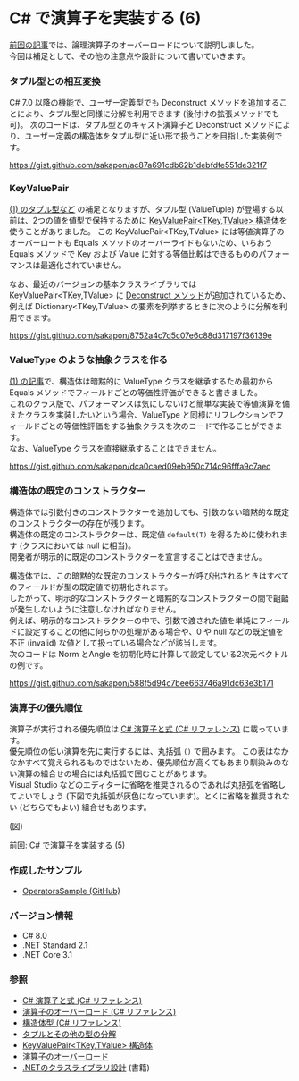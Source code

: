 # C# で演算子を実装する (6)

[前回の記事](CSharp-Operators-5.md)では、論理演算子のオーバーロードについて説明しました。  
今回は補足として、その他の注意点や設計について書いていきます。

### タプル型との相互変換
C# 7.0 以降の機能で、ユーザー定義型でも Deconstruct メソッドを追加することにより、タプル型と同様に分解を利用できます (後付けの拡張メソッドでも可)。
次のコードは、タプル型とのキャスト演算子と Deconstruct メソッドにより、ユーザー定義の構造体をタプル型に近い形で扱うことを目指した実装例です。

https://gist.github.com/sakapon/ac87a691cdb62b1debfdfe551de321f7

### KeyValuePair
[(1) のタプル型など](CSharp-Operators-1.md) の補足となりますが、タプル型 (ValueTuple) が登場する以前は、2つの値を値型で保持するために [KeyValuePair<TKey,TValue> 構造体](https://docs.microsoft.com/dotnet/api/system.collections.generic.keyvaluepair-2)を使うことがありました。
この KeyValuePair<TKey,TValue> には等値演算子のオーバーロードも Equals メソッドのオーバーライドもないため、いちおう Equals メソッドで Key および Value に対する等価比較はできるもののパフォーマンスは最適化されていません。

なお、最近のバージョンの基本クラスライブラリでは KeyValuePair<TKey,TValue> に [Deconstruct メソッド](https://docs.microsoft.com/dotnet/api/system.collections.generic.keyvaluepair-2.deconstruct)が追加されているため、例えば Dictionary<TKey,TValue> の要素を列挙するときに次のように分解を利用できます。

https://gist.github.com/sakapon/8752a4c7d5c07e6c88d317197f36139e

### ValueType のような抽象クラスを作る
[(1) の記事](CSharp-Operators-1.md)で、構造体は暗黙的に ValueType クラスを継承するため最初から Equals メソッドでフィールドごとの等価性評価ができると書きました。  
これのクラス版で、パフォーマンスは気にしないけど簡単な実装で等値演算を備えたクラスを実装したいという場合、ValueType と同様にリフレクションでフィールドごとの等価性評価をする抽象クラスを次のコードで作ることができます。  
なお、ValueType クラスを直接継承することはできません。

https://gist.github.com/sakapon/dca0caed09eb950c714c96fffa9c7aec

### 構造体の既定のコンストラクター
構造体では引数付きのコンストラクターを追加しても、引数のない暗黙的な既定のコンストラクターの存在が残ります。  
構造体の既定のコンストラクターは、既定値 `default(T)` を得るために使われます (クラスにおいては null に相当)。  
開発者が明示的に既定のコンストラクターを宣言することはできません。

構造体では、この暗黙的な既定のコンストラクターが呼び出されるときはすべてのフィールドが型の既定値で初期化されます。  
したがって、明示的なコンストラクターと暗黙的なコンストラクターの間で齟齬が発生しないように注意しなければなりません。  
例えば、明示的なコンストラクターの中で、引数で渡された値を単純にフィールドに設定することの他に何らかの処理がある場合や、0 や null などの既定値を不正 (invalid) な値として扱っている場合などが該当します。  
次のコードは Norm とAngle を初期化時に計算して設定している2次元ベクトルの例です。

https://gist.github.com/sakapon/588f5d94c7bee663746a91dc63e3b171

### 演算子の優先順位
演算子が実行される優先順位は [C# 演算子と式 (C# リファレンス)](https://docs.microsoft.com/dotnet/csharp/language-reference/operators/) に載っています。  
優先順位の低い演算を先に実行するには、丸括弧 `()` で囲みます。
この表はなかなかすべて覚えられるものではないため、優先順位が高くてもあまり馴染みのない演算の組合せの場合には丸括弧で囲むことがあります。  
Visual Studio などのエディターに省略を推奨されるのであれば丸括弧を省略してよいでしょう (下図で丸括弧が灰色になっています)。とくに省略を推奨されない (どちらでもよい) 組合せもあります。

(図)

前回: [C# で演算子を実装する (5)](CSharp-Operators-5.md)

### 作成したサンプル
- [OperatorsSample (GitHub)](https://github.com/sakapon/Samples-2020/tree/master/OperatorsSample)

### バージョン情報
- C# 8.0
- .NET Standard 2.1
- .NET Core 3.1

### 参照
- [C# 演算子と式 (C# リファレンス)](https://docs.microsoft.com/dotnet/csharp/language-reference/operators/)
- [演算子のオーバーロード (C# リファレンス)](https://docs.microsoft.com/dotnet/csharp/language-reference/operators/operator-overloading)
- [構造体型 (C# リファレンス)](https://docs.microsoft.com/dotnet/csharp/language-reference/builtin-types/struct)
- [タプルとその他の型の分解](https://docs.microsoft.com/dotnet/csharp/deconstruct)
- [KeyValuePair<TKey,TValue> 構造体](https://docs.microsoft.com/dotnet/api/system.collections.generic.keyvaluepair-2)
- [演算子のオーバーロード](https://ufcpp.net/study/csharp/oo_operator.html)
- [.NETのクラスライブラリ設計](https://amzn.to/3kLf0R8) (書籍)
